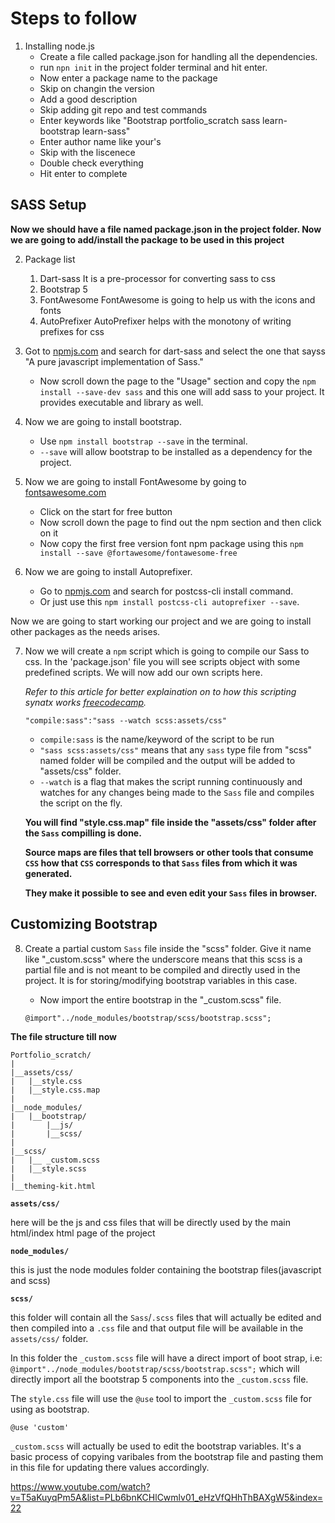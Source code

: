 # Steps to follow

1. Installing node.js
    * Create a file called package.json for handling all the dependencies.
    * run `npn init` in the project folder terminal and hit enter.
    * Now enter a package name to the package 
    * Skip on changin the version
    * Add a good description
    * Skip adding git repo and test commands
    * Enter keywords like "Bootstrap portfolio_scratch sass learn-bootstrap learn-sass"
    * Enter author name like your's
    * Skip with the liscenece
    * Double check everything
    * Hit enter to complete

## SASS Setup

**Now we should have a file named package.json in the project folder. Now we are going to add/install the package to be used in this project**

2. Package list
    1. Dart-sass
    It is a pre-processor for converting sass to css
    2. Bootstrap 5
    3. FontAwesome
    FontAwesome is going to help us with the icons and fonts
    4. AutoPrefixer
    AutoPrefixer helps with the monotony of writing prefixes for css

3. Got to [npmjs.com](https://npmjs.com) and search for dart-sass and select the one that sayss "A pure javascript implementation of Sass."
    * Now scroll down the page to the "Usage" section and copy the `npm install --save-dev sass` and this one will add sass to your project. It provides executable and library as well.

4. Now we are going to install bootstrap. 
    * Use `npm install bootstrap --save` in the terminal.
    * `--save` will allow bootstrap to be installed as a dependency for the project. 

5. Now we are going to install FontAwesome by going to [fontsawesome.com](https://fontsawesome.com)
    * Click on the start for free button
    * Now scroll down the page to find out the npm section and then click on it
    * Now copy the first free version font npm package using this `npm install --save @fortawesome/fontawesome-free`

6. Now we are going to install Autoprefixer.
    * Go to [npmjs.com](https://npmjs.com) and search for postcss-cli install command.
    * Or just use this `npm install postcss-cli autoprefixer --save`.

Now we are going to start working our project and we are going to install other packages as the needs arises. 

7. Now we will create a `npm` script which is going to compile our Sass to css. In the 'package.json' file you will see scripts object with some predefined scripts. We will now add our own scripts here.

    *Refer to this article for better explaination on to how this scripting synatx works [freecodecamp](https://www.freecodecamp.org/news/introduction-to-npm-scripts-1dbb2ae01633/).*

    `"compile:sass":"sass --watch scss:assets/css"`
    
    * `compile:sass` is the name/keyword of the script to be run
    * `"sass scss:assets/css"` means that any `sass` type file from "scss" named folder will be compiled and the output will be added to "assets/css" folder. 
    * `--watch` is a flag that makes the script running continuously and watches for any changes being made to the `Sass` file and compiles the script on the fly. 
    
    **You will find "style.css.map" file inside the "assets/css" folder after the `Sass` compilling is done.**
    
    **Source maps are files that tell browsers or other tools that consume `CSS` how that `CSS` corresponds to that `Sass` files from which it was generated.**

    **They make it possible to see and even edit your `Sass` files in browser.**
    
## Customizing Bootstrap

8. Create a partial custom  `Sass` file inside the "scss" folder. Give it name like "_custom.scss" where the underscore means that this scss is a partial file and is not meant to be compiled and directly used in the project. It is for storing/modifying bootstrap variables in this case. 
    * Now import the entire bootstrap in the "_custom.scss" file. 

    `@import"../node_modules/bootstrap/scss/bootstrap.scss";`

**The file structure till now**

```
Portfolio_scratch/
|
|__assets/css/         
|   |__style.css
|   |__style.css.map
|
|__node_modules/
|   |__bootstrap/
|       |__js/
|       |__scss/
|
|__scss/
|   |__ _custom.scss
|   |__style.scss
|
|__theming-kit.html
```
**`assets/css/`**

here will be the js and css files that will be directly used by the main html/index html page of the project

**`node_modules/`**

this is just the node modules folder containing the bootstrap files(javascript and scss)

**`scss/`**

this folder will contain all the `Sass`/`.scss` files that will actually be edited and then compiled into a `.css` file and that output file will be available in the `assets/css/` folder. 

In this folder the `_custom.scss` file will have a direct import of boot strap, i.e: `@import"../node_modules/bootstrap/scss/bootstrap.scss";` which will directly import all the bootstrap 5 components into the `_custom.scss` file. 

The `style.css` file will use the `@use` tool to import the `_custom.scss` file for using as bootstrap. 

`@use 'custom'`

`_custom.scss` will actually be used to edit the bootstrap variables. It's a basic process of copying varibales from the bootstrap file and pasting them in this file for updating there values accordingly. 

https://www.youtube.com/watch?v=T5aKuyqPm5A&list=PLb6bnKCHlCwmlv01_eHzVfQHhThBAXgW5&index=22

